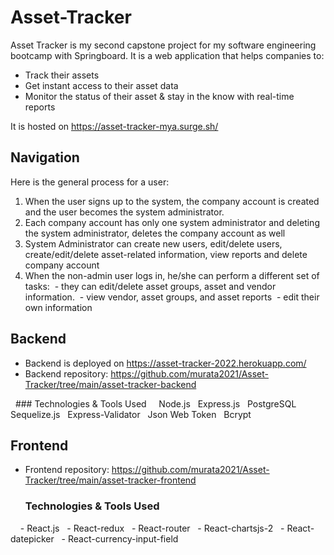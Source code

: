 # Asset-Tracker

Asset Tracker is my second capstone project for my software engineering bootcamp with Springboard. It is a web application that helps companies to:
- Track their assets
- Get instant access to their asset data
- Monitor the status of their asset & stay in the know with real-time reports

It is hosted on https://asset-tracker-mya.surge.sh/

## Navigation

Here is the general process for a user:

1. When the user signs up to the system, the company account is created and the user becomes the system administrator. 
2. Each company account has only one system administrator and deleting the system administrator, deletes the company account as well
3. System Administrator can create new users, edit/delete users, create/edit/delete asset-related information, view reports and delete company account
4. When the non-admin user logs in, he/she can perform a different set of tasks:
 - they can edit/delete asset groups, asset and vendor information.
 - view vendor, asset groups, and asset reports
 - edit their own information

## Backend

- Backend is deployed on https://asset-tracker-2022.herokuapp.com/
- Backend repository: https://github.com/murata2021/Asset-Tracker/tree/main/asset-tracker-backend

  ### Technologies & Tools Used
  
  Node.js
  Express.js
  PostgreSQL
  Sequelize.js
  Express-Validator
  Json Web Token
  Bcrypt

## Frontend

- Frontend repository: https://github.com/murata2021/Asset-Tracker/tree/main/asset-tracker-frontend

  ### Technologies & Tools Used
  
  - React.js
  - React-redux
  - React-router
  - React-chartsjs-2
  - React-datepicker
  - React-currency-input-field
  
  
